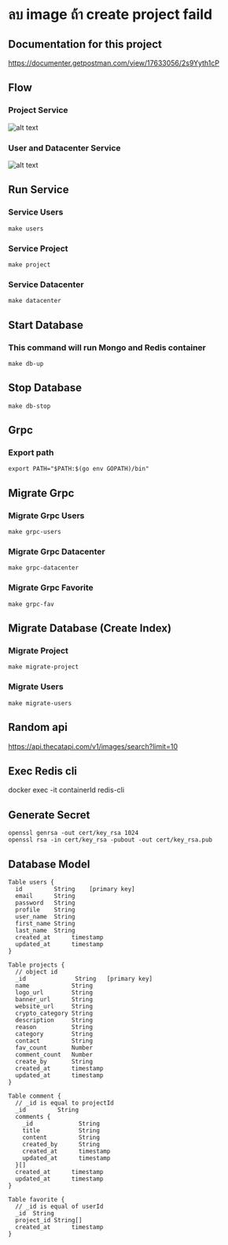 
# ลบ image ถ้า create project faild

## Documentation for this project
https://documenter.getpostman.com/view/17633056/2s9Yyth1cP

## Flow 
### Project Service
![alt text](./assets/projectSvc.png)
### User and Datacenter Service
![alt text](./assets/user&dcSvc.png)


## Run Service
### Service Users
```
make users
```

### Service Project
```
make project
```

### Service Datacenter
```
make datacenter
```

## Start Database
### This command will run Mongo and Redis container
```
make db-up
```
## Stop Database
```
make db-stop
```

## Grpc
### Export path
```
export PATH="$PATH:$(go env GOPATH)/bin"
```

## Migrate Grpc
### Migrate Grpc Users
```
make grpc-users
```

### Migrate Grpc Datacenter
```
make grpc-datacenter
```

### Migrate Grpc Favorite
```
make grpc-fav
```


## Migrate Database (Create Index)
### Migrate Project
```
make migrate-project
```

### Migrate Users
```
make migrate-users
```


## Random api
https://api.thecatapi.com/v1/images/search?limit=10

## Exec Redis cli
docker exec -it containerId redis-cli


## Generate Secret
```
openssl genrsa -out cert/key_rsa 1024
openssl rsa -in cert/key_rsa -pubout -out cert/key_rsa.pub
```


## Database Model

```
Table users {
  id         String    [primary key]
  email      String    
  password   String
  profile    String
  user_name  String
  first_name String
  last_name  String
  created_at      timestamp
  updated_at      timestamp
}

Table projects {
  // object id
  _id              String   [primary key]
  name            String
  logo_url        String
  banner_url      String
  website_url     String
  crypto_category String
  description     String   
  reason          String   
  category        String
  contact         String
  fav_count       Number
  comment_count   Number
  create_by       String
  created_at      timestamp
  updated_at      timestamp
}

Table comment {
  // _id is equal to projectId
  _id         String
  comments {
    _id             String
    title           String
    content         String
    created_by      String
    created_at      timestamp
    updated_at      timestamp
  }[]
  created_at      timestamp
  updated_at      timestamp
}

Table favorite {
  // _id is equal of userId
  _id  String
  project_id String[]
  created_at      timestamp
}

```

